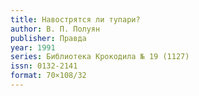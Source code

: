 ```yaml
---
title: Навострятся ли тупари?
author: В. П. Полуян
publisher: Правда
year: 1991
series: Библиотека Крокодила № 19 (1127)
issn: 0132-2141
format: 70×108/32
---
```

